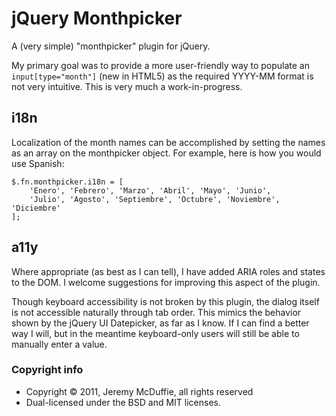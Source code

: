 jQuery Monthpicker
==================

A (very simple) "monthpicker" plugin for jQuery.

My primary goal was to provide a more user-friendly way to populate an `input[type="month"]` (new in HTML5)
as the required YYYY-MM format is not very intuitive. This is very much a work-in-progress.

i18n
----

Localization of the month names can be accomplished by setting the names as an array on the monthpicker object.
For example, here is how you would use Spanish:

	$.fn.monthpicker.i18n = [
		'Enero', 'Febrero', 'Marzo', 'Abril', 'Mayo', 'Junio',
		'Julio', 'Agosto', 'Septiembre', 'Octubre', 'Noviembre', 'Diciembre'
	];

a11y
----

Where appropriate (as best as I can tell), I have added ARIA roles and states to the DOM.
I welcome suggestions for improving this aspect of the plugin.

Though keyboard accessibility is not broken by this plugin, the dialog itself is not accessible naturally through tab order.
This mimics the behavior shown by the jQuery UI Datepicker, as far as I know.
If I can find a better way I will, but in the meantime keyboard-only users will still be able to manually enter a value.

### Copyright info

* Copyright &copy; 2011, Jeremy McDuffie, all rights reserved
* Dual-licensed under the BSD and MIT licenses.